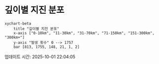 # 깊이별 지진 분포

```mermaid
xychart-beta
    title "깊이별 지진 분포"
    x-axis ["0-10km", "11-30km", "31-70km", "71-150km", "151-300km", "300km+"]
    y-axis "발생 횟수" 0 --> 1757
    bar [813, 1755, 148, 21, 1, 2]
```

업데이트 시간: 2025-10-01 22:04:05
